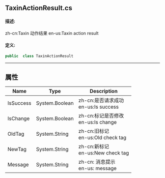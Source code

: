 ## TaxinActionResult.cs 


#### 描述:


zh-cn:Taxin 动作结果
en-us:Taxin action result


#### 定义: 
``` csharp
public  class TaxinActionResult
```
---
## 属性 
| Name      | Type | Description|
| ----------- | ----------- |-----------|
|     IsSuccess |  System.Boolean | zh-cn:是否请求成功<br>en-us:Is success |
|     IsChange |  System.Boolean | zh-cn:标记是否修改<br>en-us:Is change |
|     OldTag |  System.String | zh-cn:旧标记<br>en-us:Old check tag |
|     NewTag |  System.String | zh-cn:新标记<br>en-us:New check tag |
|     Message |  System.String | zh-cn: 消息提示<br>en-us: message  |
